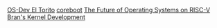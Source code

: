 [OS-Dev El Torito](http://wiki.osdev.org/El-Torito)
[coreboot](https://doc.coreboot.org/)
[The Future of Operating Systems on RISC-V](https://www.infoq.com/presentations/risc-v-future/)
[Bran's Kernel Development](http://www.osdever.net/bkerndev/Docs/intro.htm)

